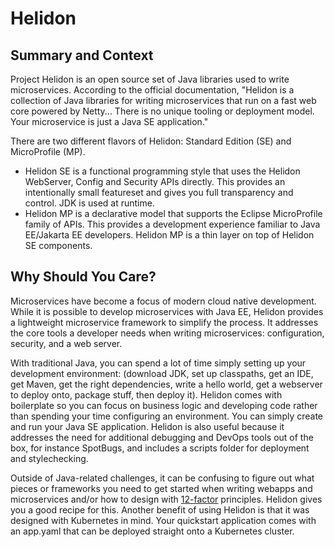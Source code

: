 # Helidon

## Summary and Context

Project Helidon is an open source set of Java libraries used to write microservices. According to the official documentation, "Helidon is a collection of Java libraries for writing microservices that run on a fast web core powered by Netty... There is no unique tooling or deployment model. Your microservice is just a Java SE application." 

There are two different flavors of Helidon: Standard Edition (SE) and MicroProfile (MP). 

- Helidon SE is a functional programming style that uses the Helidon WebServer, Config and Security APIs directly. This provides an intentionally small featureset and gives you full transparency and control. JDK is used at runtime. 
- Helidon MP is a declarative model that supports the Eclipse MicroProfile family of APIs. This provides a development experience familiar to Java EE/Jakarta EE developers. Helidon MP is a thin layer on top of Helidon SE components.

## Why Should You Care? 

Microservices have become a focus of modern cloud native development. While it is possible to develop microservices with Java EE, Helidon provides a lightweight microservice framework to simplify the process. It addresses the core tools a developer needs when writing microservices: configuration, security, and a web server.

With traditional Java, you can spend a lot of time simply setting up your development environment: (download JDK, set up classpaths, get an IDE, get Maven, get the right dependencies, write a hello world, get a webserver to deploy onto, package stuff, then deploy it). Helidon comes with boilerplate so you can focus on business logic and developing code rather than spending your time configuring an environment. You can simply create and run your Java SE application. Helidon is also useful because it addresses the need for additional debugging and DevOps tools out of the box, for instance SpotBugs, and includes a scripts folder for deployment and stylechecking. 

Outside of Java-related challenges, it can be confusing to figure out what pieces or frameworks you need to get started when writing webapps and microservices and/or how to design with [12-factor](https://12factor.net/) principles. Helidon gives you a good recipe for this. Another benefit of using Helidon is that it was designed with Kubernetes in mind. Your quickstart application comes with an app.yaml that can be deployed straight onto a Kubernetes cluster. 
